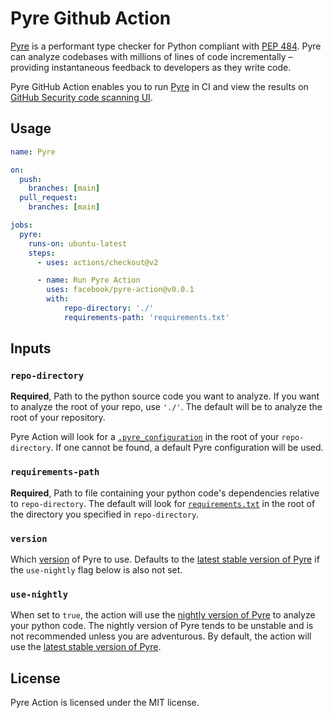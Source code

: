 # Pyre Github Action

[Pyre](https://pyre-check.org/) is a performant type checker for Python compliant with [PEP 484](https://www.python.org/dev/peps/pep-0484/). Pyre can analyze codebases with millions of lines of code incrementally – providing instantaneous feedback to developers as they write code.

Pyre GitHub Action enables you to run [Pyre](https://pyre-check.org/docs/getting-started/) in CI and view the results on [GitHub Security code scanning UI](https://docs.github.com/code-security/code-scanning/automatically-scanning-your-code-for-vulnerabilities-and-errors/managing-code-scanning-alerts-for-your-repository#viewing-the-alerts-for-a-repository).


## Usage
```yml
name: Pyre

on:
  push:
    branches: [main]
  pull_request:
    branches: [main]

jobs:
  pyre:
    runs-on: ubuntu-latest
    steps:
      - uses: actions/checkout@v2

      - name: Run Pyre Action
        uses: facebook/pyre-action@v0.0.1
        with:
            repo-directory: './'
            requirements-path: 'requirements.txt'

```

## Inputs
### `repo-directory`

**Required**, Path to the python source code you want to analyze. If you want to analyze the root of your repo, use `'./'`. The default will be to analyze the root of your repository.

Pyre Action will look for a [`.pyre_configuration`](https://pyre-check.org/docs/configuration/#configuration-files) in the root of your `repo-directory`. If one cannot be found, a default Pyre configuration will be used.

### `requirements-path`

**Required**, Path to file containing your python code's dependencies relative to `repo-directory`. The default will look for [`requirements.txt`](https://pip.pypa.io/en/latest/reference/requirements-file-format/) in the root of the directory you specified in `repo-directory`.

### `version`
Which [version](https://pypi.org/project/pyre-check/#history) of Pyre to use. Defaults to the [latest stable version of Pyre](https://pypi.org/project/pyre-check/) if the `use-nightly` flag below is also not set.

### `use-nightly`

When set to `true`, the action will use the [nightly version of Pyre](https://pypi.org/project/pyre-check-nightly/) to analyze your python code. The nightly version of Pyre tends to be unstable and is not recommended unless you are adventurous. By default, the action will use the [latest stable version of Pyre](https://pypi.org/project/pyre-check/).


## License

Pyre Action is licensed under the MIT license.
